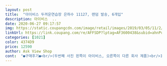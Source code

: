```yaml
---
layout: post 
title:  "아이비스 두꺼운연습장 은하수 11127, 랜덤 발송, 6개입" 
description: 아이비스  ..
date: 2020-06-27 09:17:57 
img: https://static.coupangcdn.com/image/retail/images/2019/03/05/11/2/cd4c15d3-2215-4e9d-9917-b424a0da11be.jpg 
linkUrl: https://link.coupang.com/re/AFFSDP?lptag=AF3600438&subid=ahnPublicAsk&pageKey=194062441&itemId=556162935&vendorItemId=4461414901&traceid=V0-113-ffd1ee92a2aa389b 
categories: [1021] 
color: 4374D9 
price: 12590 
author: Ask View Shop 
cont:  "●구매후기●<br/>(두번째 사진 왼쪽이 아이비스, 오른쪽이 다른 회사 제품)<br/>130매 정도 되어서 들고 다니며 실컷 그리거나 연습할 수 있습니다.<br/><br/>4가지다와서좋네요<br/>가성비 베리굿<br/>갱지? 신문지? 아무튼 종이는 두꺼운 편인데,<br/>그래서 다시 아이비스 제품중 종이 매수가 넉넉해 보이는<br/>그렇다고 문제집이나 교과서처럼 연필 글씨가 튕겨나가고 잘 안 써지는 그런 재질은 아니구요.<br/> 연필도 잘 써집니다.<br/><br/>낱장이 얇고 연습장이 두꺼워서 맘껏 쓸 수 있어 좋아요.<br/><br/>다만, 수성펜, 만년필로 필기를 하면 잉크가 종이에<br/>로켓배송은 언제나 사랑입니다^^<br/>막 들고 다니며 쓰기 좋고 가격 착해 아주 만족합니다.<br/><br/>만년필이나 볼펜으로 쓰면 종이가 얇아서 뒷면엔 눌러쓴 자국은 남지만 잉크가 비치진 않습니다.<br/> 다만 만년필이나 펜 류로 글씨 쓰고 바로는 만지거나 비비지 않게 조심해야 번지지 않습니다.<br/><br/>무척 좋습니다.<br/><br/>번짐 또한 어쩔 수 없었구요.<br/><br/>보통 이런 두꺼운 연습장 종이는 거칠고 약간 회색의 갱지 같은게 많은데 요건 하얗고 매끄러워 종이질도 좋은 편입니다.<br/><br/>사각거리는 느낌을 좋아한다면 이 연습장 보다는 종이면이 좀 거친 같은 회사의 시험지 연습장이 좋구요.<br/><br/>사는 것 보다 가격도 저렴해서 부담없이 사용하기에<br/>사용하면 잉크 잡아먹는 양이 상당했습니다.<br/><br/>상품이 보이지 않아서 다른 회사 무지 연습장을 구입.<br/><br/>약간 묵직한 연습장두께.<br/><br/>어째튼 필기감도 좋습니다.<br/><br/>역시나 좋습니다.<br/><br/>오프라인엔 은근 이런 두꺼운 연습장이 잘 없고 있어도 비싼 편인데<br/>완전 백색이 아닌 약간 미색이어서 보기에도 편합니다.<br/><br/>일반 유성펜(볼펜), 중성펜은 문제 거의 없습니다.<br/><br/>잉크가 묻어나니 그 부분은 감안해야 합니다.<br/><br/>자체가 매끄럽기 때문이구요.<br/><br/>잘 쓰겠습니다!<br/>저녁에 주문해 새벽에 받는 이 빠른 로켓배송의 매력도 최고^^<br/>제품으로 구입했습니다.<br/><br/>종이 매수도 넉넉합니다.<br/><br/>종이 면이 거칠고, 색도 회색빛이고, 수성, 만년필 등을<br/>종이가 부드럽고 조금얇아 뒷장이 살짝 비춰보임.<br/><br/>종이는 좀 얇은 느낌인데, 매끈하고, 일반 복사용지 처럼<br/>종이는 하얗고 매끄러운 편입니다.<br/><br/>처음에 아이비스에서 구입했던 종이 매수가 많은<br/>쿠팡에서 아주 착한 가격에 잘 샀어요.<br/><br/>표지도 뭐 괜찮은 편이고 스프링도 괜찮고<br/>필기감도 약간(?) 미끄럽다 할 수 있지만, 그건 종이 면<br/>필기해봐도 역시 매끄러워서 미끈하게 글이 써집니다.<br/><br/>한권 정도씩 쓰는데, 회사 주변에 알X문고 등에서<br/>회사에서 수첩, 다이어리 대신에 무지 연습장을 분기에<br/>흡수되는 속도가 좀 늦기 때문에 금방 만지면 손에<br/>" 
---
```

